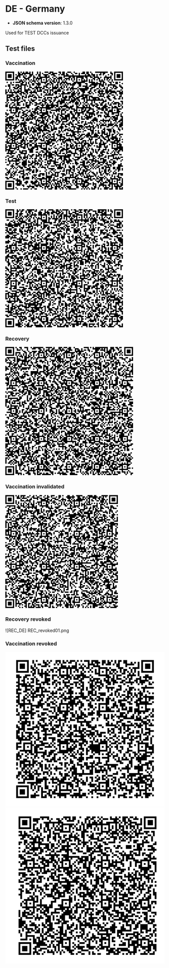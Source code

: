 # DE - Germany

* **JSON schema version**: 1.3.0

Used for TEST DCCs issuance

## Test files

### Vaccination

![VAC_DE](VAC_DE.png)

### Test

![TEST_DE](TEST_DE.png)

### Recovery

![REC_DE](REC_DE.png)

### Vaccination invalidated

![VAC_DE_invalidated](VAC_DE_invalidated.png)

### Recovery revoked
![REC_DE] REC_revoked01.png

### Vaccination revoked
![VAC_DE](VAC_revoked01.png)
![VAC_DE](VAC_revoked02.png)
